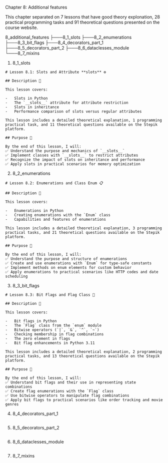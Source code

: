 Chapter 8: Additional features

This chapter separated on 7 lessons that have good theory explonation, 28 practical programming tasks and 91 theoretical questions presented on the course website.

8_additional_features
├───8_1_slots
├───8_2_enumerations
├───8_3_bit_flags
├───8_4_decorators_part_1
├───8_5_decorators_part_2
├───8_6_dataclesses_module
└───8_7_mixins

1. 8_1_slots

```
# Lesson 8.1: Slots and Attribute **slots** ⚙️

## Description 📝

This lesson covers:

-   Slots in Python
-   The `__slots__` attribute for attribute restriction
-   Slots in inheritance
-   Performance comparison of slots versus regular attributes

This lesson includes a detailed theoretical explanation, 1 programming practical task, and 11 theoretical questions available on the Stepik platform.

## Purpose 🎯

By the end of this lesson, I will:
✅ Understand the purpose and mechanics of `__slots__`
✅ Implement classes with `__slots__` to restrict attributes
✅ Recognize the impact of slots on inheritance and performance
✅ Apply slots in practical scenarios for memory optimization
```

2. 8_2_enumerations

```
# Lesson 8.2: Enumerations and Class Enum 📋

## Description 📝

This lesson covers:

-   Enumerations in Python
-   Creating enumerations with the `Enum` class
-   Capabilities and features of enumerations

This lesson includes a detailed theoretical explanation, 3 programming practical tasks, and 21 theoretical questions available on the Stepik platform.

## Purpose 🎯

By the end of this lesson, I will:
✅ Understand the purpose and structure of enumerations
✅ Create and use enumerations with `Enum` for type-safe constants
✅ Implement methods on enum elements for custom behavior
✅ Apply enumerations to practical scenarios like HTTP codes and date scheduling
```

3. 8_3_bit_flags

```
# Lesson 8.3: Bit Flags and Flag Class 🎌

## Description 📝

This lesson covers:

-   Bit flags in Python
-   The `Flag` class from the `enum` module
-   Bitwise operators (`|`, `&`, `^`, `~`)
-   Checking membership in flag combinations
-   The zero element in flags
-   Bit flag enhancements in Python 3.11

This lesson includes a detailed theoretical explanation, 2 programming practical tasks, and 13 theoretical questions available on the Stepik platform.

## Purpose 🎯

By the end of this lesson, I will:
✅ Understand bit flags and their use in representing state combinations
✅ Create flag enumerations with the `Flag` class
✅ Use bitwise operators to manipulate flag combinations
✅ Apply bit flags to practical scenarios like order tracking and movie genres
```

4. 8_4_decorators_part_1

```

```

5. 8_5_decorators_part_2

```

```

6. 8_6_dataclesses_module

```

```

7. 8_7_mixins

```

```
